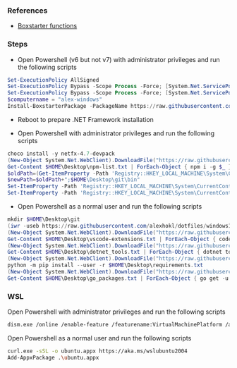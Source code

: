 ### References

- [Boxstarter
  functions](https://github.com/chocolatey/boxstarter/tree/master/Boxstarter.WinConfig)

### Steps

- Open Powershell (v6 but not v7) with administrator privileges and run the following scripts

```ps1
Set-ExecutionPolicy AllSigned
Set-ExecutionPolicy Bypass -Scope Process -Force; [System.Net.ServicePointManager]::SecurityProtocol = [System.Net.ServicePointManager]::SecurityProtocol -bor 3072; iex ((New-Object System.Net.WebClient).DownloadString('https://community.chocolatey.org/install.ps1'))
Set-ExecutionPolicy Bypass -Scope Process -Force; [System.Net.ServicePointManager]::SecurityProtocol = [System.Net.ServicePointManager]::SecurityProtocol -bor 3072; iex ((New-Object System.Net.WebClient).DownloadString('https://boxstarter.org/bootstrapper.ps1')); Get-Boxstarter -Force
$computername = "alex-windows"
Install-BoxstarterPackage -PackageName https://raw.githubusercontent.com/alexhokl/installation/master/windows/boxstarter.ps1 -DisableReboots
```

- Reboot to prepare .NET Framework installation

- Open Powershell with administrator privileges and run the following scripts

```ps1
choco install -y netfx-4.7-devpack
(New-Object System.Net.WebClient).DownloadFile("https://raw.githubusercontent.com/alexhokl/installation/master/npm-list.txt", "$HOME\Desktop\npm-list.txt")
Get-Content $HOME\Desktop\npm-list.txt | ForEach-Object { npm i -g $_ }
$oldPath=(Get-ItemProperty -Path 'Registry::HKEY_LOCAL_MACHINE\System\CurrentControlSet\Control\Session Manager\Environment' -Name PATH).Path
$newPath=$oldPath+";$HOME\Desktop\git\bin"
Set-ItemProperty -Path 'Registry::HKEY_LOCAL_MACHINE\System\CurrentControlSet\Control\Session Manager\Environment' -Name PATH –Value $newPath
Set-ItemProperty -Path 'Registry::HKEY_LOCAL_MACHINE\System\CurrentControlSet\Control\Session Manager\Environment' -Name GOPATH –Value "$HOME\Desktop\git"
```

- Open Powershell as a normal user and run the following scripts

```ps1
mkdir $HOME\Desktop\git
(iwr -useb https://raw.githubusercontent.com/alexhokl/dotfiles/windows10/.gitconfig).Content.Replace("`n", "`r`n") | Set-Content -Encoding utf8 $HOME\.gitconfig
(New-Object System.Net.WebClient).DownloadFile("https://raw.githubusercontent.com/alexhokl/installation/master/vscode-extensions.txt", "$HOME\Desktop\vscode-extensions.txt")
Get-Content $HOME\Desktop\vscode-extensions.txt | ForEach-Object { code --install-extension $_ }
(New-Object System.Net.WebClient).DownloadFile("https://raw.githubusercontent.com/alexhokl/installation/master/dotnet_tools", "$HOME\Desktop\dotnet_tools.txt")
Get-Content $HOME\Desktop\dotnet_tools.txt | ForEach-Object { dotnet tool install -g $_ }
(New-Object System.Net.WebClient).DownloadFile("https://raw.githubusercontent.com/alexhokl/installation/master/requirements.txt", "$HOME\Desktop\requirements.txt")
python -m pip install --user -r $HOME\Desktop\requirements.txt
(New-Object System.Net.WebClient).DownloadFile("https://raw.githubusercontent.com/alexhokl/installation/master/go_packages", "$HOME\Desktop\go_packages")
Get-Content $HOME\Desktop\go_packages.txt | ForEach-Object { go get -u $_ }
```

### WSL

Open Powershell with administrator privileges and run the following scripts

```sh
dism.exe /online /enable-feature /featurename:VirtualMachinePlatform /all /norestart
```

Open Powershell as a normal user and run the following scripts

```sh
curl.exe -sSL -o ubuntu.appx https://aka.ms/wslubuntu2004
Add-AppxPackage .\ubuntu.appx
```
